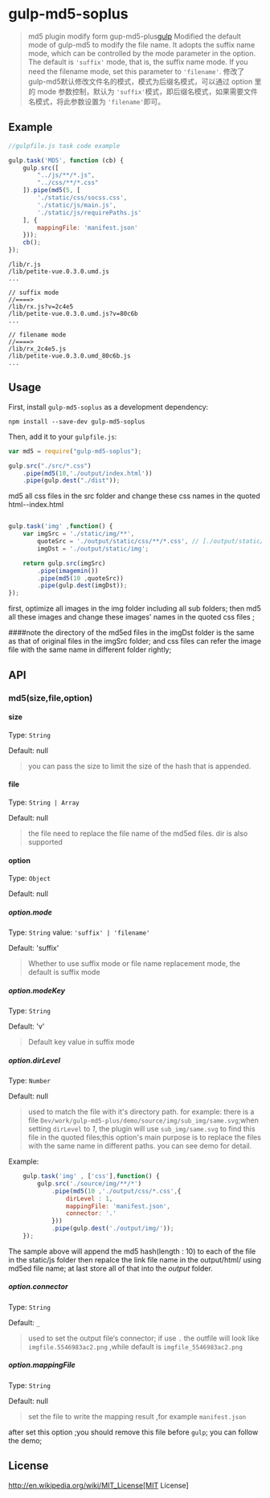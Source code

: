 # gulp-md5-soplus

> md5 plugin modify form gup-md5-plus[gulp](https://github.com/wpfpizicai/gulp-md5-plus) 
> Modified the default mode of gulp-md5 to modify the file name. It adopts the suffix name mode, which can be controlled by the mode parameter in the option. The default is `'suffix'` mode, that is, the suffix name mode. If you need the filename mode, set this parameter to `'filename'`.
> 修改了 gulp-md5默认修改文件名的模式，模式为后缀名模式，可以通过 option 里的 mode 参数控制，默认为 `'suffix'`模式，即后缀名模式，如果需要文件名模式，将此参数设置为 `'filename'`即可。
## Example
```javascript
//gulpfile.js task code example

gulp.task('MD5', function (cb) {
	gulp.src([
		"../js/**/*.js",
		"../css/**/*.css"
	]).pipe(md5(5, [
		'./static/css/socss.css',
		'./static/js/main.js',
		'./static/js/requirePaths.js'
	], {
		mappingFile: 'manifest.json'
	}));
	cb();
});
```

```
/lib/r.js
/lib/petite-vue.0.3.0.umd.js
...

// suffix mode
//====>
/lib/rx.js?v=2c4e5
/lib/petite-vue.0.3.0.umd.js?v=80c6b
...

// filename mode
//====>
/lib/rx_2c4e5.js
/lib/petite-vue.0.3.0.umd_80c6b.js
...

```

## Usage

First, install `gulp-md5-soplus` as a development dependency:

```shell
npm install --save-dev gulp-md5-soplus
```

Then, add it to your `gulpfile.js`:

```javascript
var md5 = require("gulp-md5-soplus");

gulp.src("./src/*.css")
	.pipe(md5(10,'./output/index.html'))
	.pipe(gulp.dest("./dist"));
```

md5 all css files in the src folder and change these css names in the quoted html--index.html

```javascript

gulp.task('img' ,function() {
    var imgSrc = './static/img/**',
        quoteSrc = './output/static/css/**/*.css', // [./output/static/css/**/*.css',./output/static/js/**/*.js']
        imgDst = './output/static/img';

    return gulp.src(imgSrc)
        .pipe(imagemin())
        .pipe(md5(10 ,quoteSrc))
        .pipe(gulp.dest(imgDst));
});


```

first, optimize all images in the img folder including all sub folders; then md5 all these images and change these images' names in the quoted css files ;


####note
the directory of the md5ed files in the imgDst folder is the same as that of original files in the imgSrc folder; and css files can refer the image file with the same name in different folder rightly;

## API

### md5(size,file,option)

#### size
Type: `String`

Default: null

> you can pass the size to limit the size of the hash that is appended.

#### file
Type: `String | Array`

Default: null

> the file need to replace the file name of the md5ed files. dir is also supported

#### option
Type: `Object`

Default: null

##### option.mode
Type: `String`
value: `'suffix' | 'filename'`

Default: 'suffix'
> Whether to use suffix mode or file name replacement mode, the default is suffix mode

##### option.modeKey
Type: `String`

Default: 'v'
> Default key value in suffix mode

##### option.dirLevel
Type: `Number`

Default: null

> used to match the file with it's directory path. for example: there is a file `Dev/work/gulp-md5-plus/demo/source/img/sub_img/same.svg`;when setting `dirLevel` to *1*, the plugin will use `sub_img/same.svg` to find this file in the quoted files;this option's main purpose is to replace the files with the same name in different paths. you can see demo for detail.

Example:
```javascript
	gulp.task('img' , ['css'],function() {
	    gulp.src('./source/img/**/*')
	        .pipe(md5(10 ,'./output/css/*.css',{
	        	dirLevel : 1,
	        	mappingFile: 'manifest.json',
        		connector: '.'
	        }))
	        .pipe(gulp.dest('./output/img/'));
	});
```

The sample above will append the md5 hash(length : 10) to each of the file in the static/js folder then repalce the link file name in the output/html/ using md5ed file name; at last store all of that into the *output* folder.

##### option.connector
Type: `String`

Default: `_`

> used to set the output file‘s connector; if use `.` the outfile will look like `imgfile.5546983ac2.png` ,while default is `imgfile_5546983ac2.png` 


##### option.mappingFile
Type: `String`

Default: null 

> set the file to write the mapping result ,for example `manifest.json`  

after set this option ;you should remove this file before `gulp`; you can follow the demo;

## License

http://en.wikipedia.org/wiki/MIT_License[MIT License]


